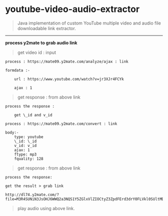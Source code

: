 # youtube-video-audio-extractor

> Java implementation of custom YouTube multiple video and audio file downloadable link extractor.


---

**process y2mate to grab audio link**

> get video id : input

```language
process : https://mate09.y2mate.com/analyze/ajax : link

formdata :-

    url : https://www.youtube.com/watch?v=jr3XJr4FCYk

    ajax : 1

```

> get response : from above link

```language
process the response :

    get \_id and v_id
```

```language
process : https://mate09.y2mate.com/convert : link

body:-
    type: youtube
    \_id: \_id
    v_id: v_id
    ajax: 1
    ftype: mp3
    fquality: 128
```

> get response : from above link

```language
process the response:

get the result > grab link

http://dl74.y2mate.com/?file=M3R4SUNiN3JsOHJ6WWQ2a3NQS1Y5ZGlxVlZIOCtyZ3ZpdFErd3drY0FLVkl0SUltMDl1d0xOdEJFYWdkeEkyckg5OVl5alRLSXVpaElsdXZsYUV0REg2UnBKQTdzRFBLeko0aFRjRXNFMFRlZ3VtMmdpUjBqRUtuV05YZFJ2MEVTeTgrOFdaNmdTdVMyUFNhdWhyMStERG1yRitDYUNBVGpUb0ZPZWZmK0p0M3hXYlpZY2pyd1prQ3BDaWU3cVZEeUtPbG5oT2k1WkVIczVKNFRoY3ljSnhVM0pUaDlzQ1I5QkpPenN4TmxCWDE1N0R6VXRnd0JMV1hhekprTnk4TXRMNjZDMHBJbDNGTm9UUT0%3D\

```

> play audio using above link.
